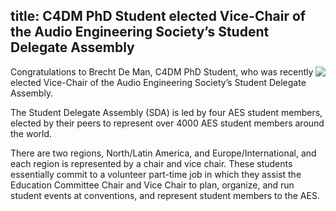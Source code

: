 title: C4DM PhD Student elected Vice-Chair of the Audio Engineering Society’s Student Delegate Assembly
-----------------

<img src="http://www.eecs.qmul.ac.uk/assets/img/uploads/news-image/_grid-10/732_sm.png" style="float:right;" />

Congratulations to Brecht De Man, C4DM PhD Student, who was recently elected Vice-Chair of the Audio Engineering Society’s Student Delegate Assembly.

The Student Delegate Assembly (SDA) is led by four AES student members, elected by their peers to represent over 4000 AES student members around the world.

There are two regions, North/Latin America, and Europe/International, and each region is represented by a chair and vice chair. These students essentially commit to a volunteer part-time job in which they assist the Education Committee Chair and Vice Chair to plan, organize, and run student events at conventions, and represent student members to the AES. 
